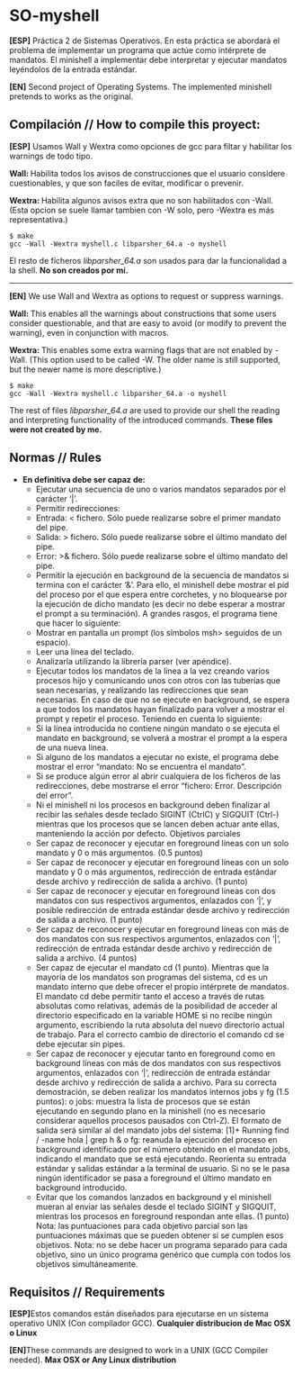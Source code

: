 # SO-myshell
<b>[ESP]</b> Práctica 2 de Sistemas Operativos. En esta práctica se abordará el problema de implementar un programa que actúe como intérprete de mandatos. El minishell a implementar debe interpretar y ejecutar mandatos leyéndolos de la entrada estándar.

<b>[EN]</b> Second project of Operating Systems. The implemented minishell pretends to works as the original.

## Compilación // How to compile this proyect: 

<b>[ESP]</b>
Usamos Wall y Wextra como opciones de gcc para filtar y habilitar los warnings de todo tipo.

<b>Wall: </b>Habilita todos los avisos de construcciones que el usuario considere cuestionables, y que son faciles de evitar, modificar o prevenir.

<b> Wextra: </b>Habilita algunos avisos extra que no son habilitados con -Wall. (Esta opcion se suele llamar tambien con -W solo, pero -Wextra es más representativa.)
```shell
$ make
gcc -Wall -Wextra myshell.c libparsher_64.a -o myshell 
```

El resto de ficheros <i>libparsher_64.a</i> son usados para dar la funcionalidad a la shell. <b>No son creados por mí. </b>

-------------------------------
<b>[EN]</b>
We use Wall and Wextra as options to request or suppress warnings.

<b>Wall: </b>This enables all the warnings about constructions that some users consider questionable, and that are easy to avoid (or modify to prevent the warning), even in conjunction with macros.

<b> Wextra: </b>This enables some extra warning flags that are not enabled by -Wall. (This option used to be called -W. The older name is still supported, but the newer name is more descriptive.)
```shell
$ make
gcc -Wall -Wextra myshell.c libparsher_64.a -o myshell 
```

The rest of files <i>libparsher_64.a</i> are used to provide our shell the reading and interpreting functionality of the introduced commands. <b>These files were not created by me. </b>

## Normas // Rules 
* __En definitiva debe ser capaz de:__
  * Ejecutar una secuencia de uno o varios mandatos separados por el carácter ‘|’.
  * Permitir redirecciones:
  * Entrada: < fichero. Sólo puede realizarse sobre el primer mandato del pipe.
  * Salida: > fichero. Sólo puede realizarse sobre el último mandato del pipe.
  * Error: >& fichero. Sólo puede realizarse sobre el último mandato del pipe.
  * Permitir la ejecución en background de la secuencia de mandatos si termina con el carácter ‘&’. Para ello, el
  minishell debe mostrar el pid del proceso por el que espera entre corchetes, y no bloquearse por la ejecución
  de dicho mandato (es decir no debe esperar a mostrar el prompt a su terminación).
  A grandes rasgos, el programa tiene que hacer lo siguiente:
  * Mostrar en pantalla un prompt (los símbolos msh> seguidos de un espacio).
  * Leer una línea del teclado.
  * Analizarla utilizando la librería parser (ver apéndice).
  * Ejecutar todos los mandatos de la línea a la vez creando varios procesos hijo y comunicando unos con otros
  con las tuberías que sean necesarias, y realizando las redirecciones que sean necesarias. En caso de que no se
  ejecute en background, se espera a que todos los mandatos hayan finalizado para volver a mostrar el prompt
  y repetir el proceso.
  Teniendo en cuenta lo siguiente:
  * Si la línea introducida no contiene ningún mandato o se ejecuta el mandato en background, se volverá a
  mostrar el prompt a la espera de una nueva línea.
  * Si alguno de los mandatos a ejecutar no existe, el programa debe mostrar el error “mandato: No se encuentra
  el mandato”.
  * Si se produce algún error al abrir cualquiera de los ficheros de las redirecciones, debe mostrarse el error
  “fichero: Error. Descripción del error”.
  * Ni el minishell ni los procesos en background deben finalizar al recibir las señales desde teclado SIGINT (CtrlC)
  y SIGQUIT (Ctrl-\) mientras que los procesos que se lancen deben actuar ante ellas, manteniendo la acción
  por defecto. 
  Objetivos parciales
  * Ser capaz de reconocer y ejecutar en foreground líneas con un solo mandato y 0 o más argumentos. (0.5
  puntos)
  * Ser capaz de reconocer y ejecutar en foreground líneas con un solo mandato y 0 o más argumentos, redirección
  de entrada estándar desde archivo y redirección de salida a archivo. (1 punto)
  * Ser capaz de reconocer y ejecutar en foreground líneas con dos mandatos con sus respectivos argumentos,
  enlazados con ‘|’, y posible redirección de entrada estándar desde archivo y redirección de salida a archivo. (1
  punto)
  * Ser capaz de reconocer y ejecutar en foreground líneas con más de dos mandatos con sus respectivos
  argumentos, enlazados con ‘|’, redirección de entrada estándar desde archivo y redirección de salida a archivo.
  (4 puntos)
  * Ser capaz de ejecutar el mandato cd (1 punto). Mientras que la mayoría de los mandatos son programas del
  sistema, cd es un mandato interno que debe ofrecer el propio intérprete de mandatos. El mandato cd debe
  permitir tanto el acceso a través de rutas absolutas como relativas, además de la posibilidad de acceder al
  directorio especificado en la variable HOME si no recibe ningún argumento, escribiendo la ruta absoluta del
  nuevo directorio actual de trabajo. Para el correcto cambio de directorio el comando cd se debe ejecutar sin
  pipes.
  * Ser capaz de reconocer y ejecutar tanto en foreground como en background líneas con más de dos mandatos
  con sus respectivos argumentos, enlazados con ‘|’, redirección de entrada estándar desde archivo y
  redirección de salida a archivo. Para su correcta demostración, se deben realizar los mandatos internos jobs y
  fg (1.5 puntos):
  o jobs: muestra la lista de procesos que se están ejecutando en segundo plano en la minishell (no es
  necesario considerar aquellos procesos pausados con Ctrl-Z). El formato de salida será similar al del
  mandato jobs del sistema:
  [1]+ Running find / -name hola | grep h &
  o fg: reanuda la ejecución del proceso en background identificado por el número obtenido en el mandato
  jobs, indicando el mandato que se está ejecutando. Reorienta su entrada estándar y salidas estándar a la
  terminal de usuario. Si no se le pasa ningún identificador se pasa a foreground el último mandato en
  background introducido.
  * Evitar que los comandos lanzados en background y el minishell mueran al enviar las señales desde el teclado
  SIGINT y SIGQUIT, mientras los procesos en foreground respondan ante ellas. (1 punto)
  Nota: las puntuaciones para cada objetivo parcial son las puntuaciones máximas que se pueden obtener si se cumplen
  esos objetivos.
  Nota: no se debe hacer un programa separado para cada objetivo, sino un único programa genérico que cumpla con
  todos los objetivos simultáneamente.
  
## Requisitos // Requirements 
<b>[ESP]</b>Estos comandos están diseñados para ejecutarse en un sistema operativo UNIX (Con compilador GCC). <b> Cualquier distribucion de Mac OSX o Linux </b> 

<b>[EN]</b>These commands are designed to work in a UNIX (GCC Compiler needed). <b>Max OSX or Any Linux distribution</b>
